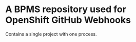 A BPMS repository used for OpenShift GitHub Webhooks
=======================
Contains a single project with one process.
